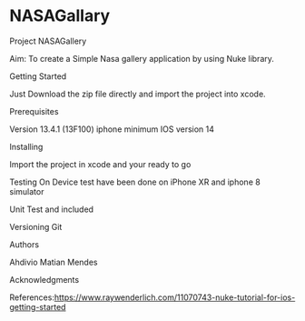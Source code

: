 # NASAGallary
Project NASAGallery

Aim: To create a Simple Nasa gallery application by using Nuke library.

Getting Started

Just Download the zip file directly and import the project into xcode.

Prerequisites

Version 13.4.1 (13F100) iphone minimum IOS version 14

Installing

Import the project in xcode and your ready to go

Testing On Device test have been done on iPhone XR and iphone 8 simulator

Unit Test and included

Versioning Git

Authors

Ahdivio Matian Mendes

Acknowledgments

References:https://www.raywenderlich.com/11070743-nuke-tutorial-for-ios-getting-started
